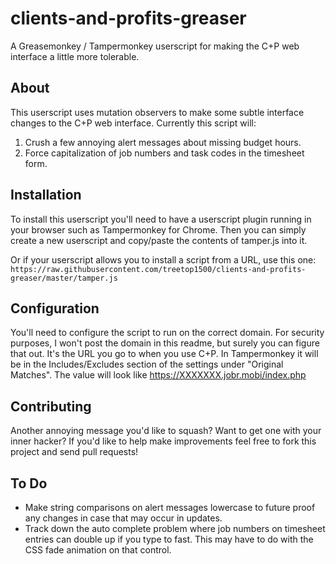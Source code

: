 # clients-and-profits-greaser
A Greasemonkey / Tampermonkey userscript for making the C+P web interface a little more tolerable.

## About
This userscript uses mutation observers to make some subtle interface changes to the C+P web interface.  Currently this script will:

1. Crush a few annoying alert messages about missing budget hours.
2. Force capitalization of job numbers and task codes in the timesheet form.

## Installation
To install this userscript you'll need to have a userscript plugin running in your browser such as Tampermonkey for Chrome. Then you can simply create a new userscript and copy/paste the contents of tamper.js into it.

Or if your userscript allows you to install a script from a URL, use this one:
`https://raw.githubusercontent.com/treetop1500/clients-and-profits-greaser/master/tamper.js`

## Configuration
You'll need to configure the script to run on the correct domain.  For security purposes, I won't post the domain in this readme, but surely you can figure that out.  It's the URL you go to when you use C+P.  In Tampermonkey it will be in the Includes/Excludes section of the settings under "Original Matches".  The value will look like https://XXXXXXX.jobr.mobi/index.php

## Contributing
Another annoying message you'd like to squash? Want to get one with your inner hacker? If you'd like to help make improvements feel free to fork this project and send pull requests!

## To Do
 - Make string comparisons on alert messages lowercase to future proof any changes in case that may occur in updates.
 - Track down the auto complete problem where job numbers on timesheet entries can double up if you type to fast.  This may have to do with the CSS fade animation on that control.
